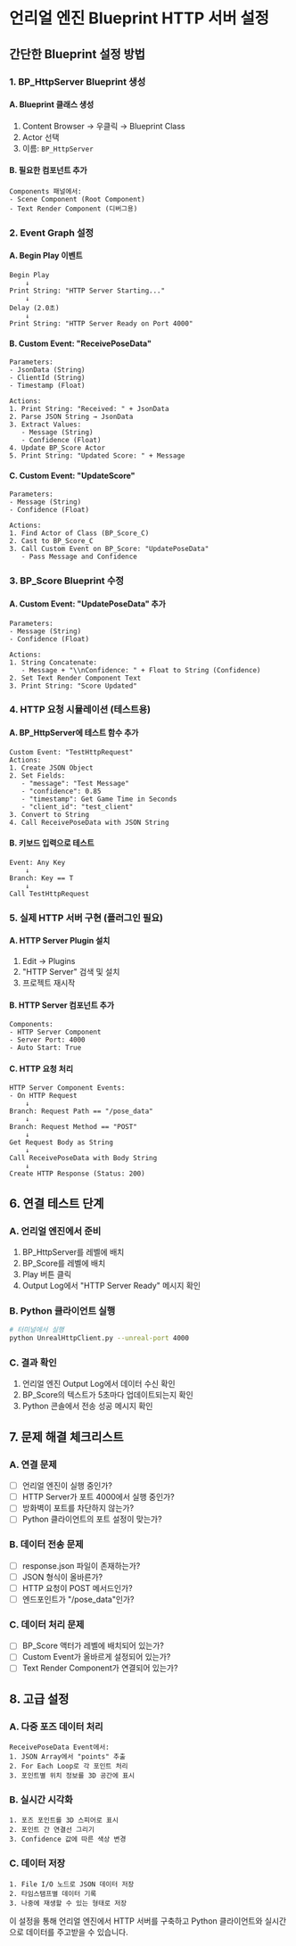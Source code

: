 # 언리얼 엔진 Blueprint HTTP 서버 설정

## 간단한 Blueprint 설정 방법

### 1. BP_HttpServer Blueprint 생성

#### A. Blueprint 클래스 생성
1. Content Browser → 우클릭 → Blueprint Class
2. Actor 선택
3. 이름: `BP_HttpServer`

#### B. 필요한 컴포넌트 추가
```
Components 패널에서:
- Scene Component (Root Component)
- Text Render Component (디버그용)
```

### 2. Event Graph 설정

#### A. Begin Play 이벤트
```
Begin Play
    ↓
Print String: "HTTP Server Starting..."
    ↓
Delay (2.0초)
    ↓
Print String: "HTTP Server Ready on Port 4000"
```

#### B. Custom Event: "ReceivePoseData"
```
Parameters:
- JsonData (String)
- ClientId (String)
- Timestamp (Float)

Actions:
1. Print String: "Received: " + JsonData
2. Parse JSON String → JsonData
3. Extract Values:
   - Message (String)
   - Confidence (Float)
4. Update BP_Score Actor
5. Print String: "Updated Score: " + Message
```

#### C. Custom Event: "UpdateScore"
```
Parameters:
- Message (String)
- Confidence (Float)

Actions:
1. Find Actor of Class (BP_Score_C)
2. Cast to BP_Score_C
3. Call Custom Event on BP_Score: "UpdatePoseData"
   - Pass Message and Confidence
```

### 3. BP_Score Blueprint 수정

#### A. Custom Event: "UpdatePoseData" 추가
```
Parameters:
- Message (String)
- Confidence (Float)

Actions:
1. String Concatenate:
   - Message + "\\nConfidence: " + Float to String (Confidence)
2. Set Text Render Component Text
3. Print String: "Score Updated"
```

### 4. HTTP 요청 시뮬레이션 (테스트용)

#### A. BP_HttpServer에 테스트 함수 추가
```
Custom Event: "TestHttpRequest"
Actions:
1. Create JSON Object
2. Set Fields:
   - "message": "Test Message"
   - "confidence": 0.85
   - "timestamp": Get Game Time in Seconds
   - "client_id": "test_client"
3. Convert to String
4. Call ReceivePoseData with JSON String
```

#### B. 키보드 입력으로 테스트
```
Event: Any Key
    ↓
Branch: Key == T
    ↓
Call TestHttpRequest
```

### 5. 실제 HTTP 서버 구현 (플러그인 필요)

#### A. HTTP Server Plugin 설치
1. Edit → Plugins
2. "HTTP Server" 검색 및 설치
3. 프로젝트 재시작

#### B. HTTP Server 컴포넌트 추가
```
Components:
- HTTP Server Component
- Server Port: 4000
- Auto Start: True
```

#### C. HTTP 요청 처리
```
HTTP Server Component Events:
- On HTTP Request
    ↓
Branch: Request Path == "/pose_data"
    ↓
Branch: Request Method == "POST"
    ↓
Get Request Body as String
    ↓
Call ReceivePoseData with Body String
    ↓
Create HTTP Response (Status: 200)
```

## 6. 연결 테스트 단계

### A. 언리얼 엔진에서 준비
1. BP_HttpServer를 레벨에 배치
2. BP_Score를 레벨에 배치
3. Play 버튼 클릭
4. Output Log에서 "HTTP Server Ready" 메시지 확인

### B. Python 클라이언트 실행
```bash
# 터미널에서 실행
python UnrealHttpClient.py --unreal-port 4000
```

### C. 결과 확인
1. 언리얼 엔진 Output Log에서 데이터 수신 확인
2. BP_Score의 텍스트가 5초마다 업데이트되는지 확인
3. Python 콘솔에서 전송 성공 메시지 확인

## 7. 문제 해결 체크리스트

### A. 연결 문제
- [ ] 언리얼 엔진이 실행 중인가?
- [ ] HTTP Server가 포트 4000에서 실행 중인가?
- [ ] 방화벽이 포트를 차단하지 않는가?
- [ ] Python 클라이언트의 포트 설정이 맞는가?

### B. 데이터 전송 문제
- [ ] response.json 파일이 존재하는가?
- [ ] JSON 형식이 올바른가?
- [ ] HTTP 요청이 POST 메서드인가?
- [ ] 엔드포인트가 "/pose_data"인가?

### C. 데이터 처리 문제
- [ ] BP_Score 액터가 레벨에 배치되어 있는가?
- [ ] Custom Event가 올바르게 설정되어 있는가?
- [ ] Text Render Component가 연결되어 있는가?

## 8. 고급 설정

### A. 다중 포즈 데이터 처리
```blueprint
ReceivePoseData Event에서:
1. JSON Array에서 "points" 추출
2. For Each Loop로 각 포인트 처리
3. 포인트별 위치 정보를 3D 공간에 표시
```

### B. 실시간 시각화
```blueprint
1. 포즈 포인트를 3D 스피어로 표시
2. 포인트 간 연결선 그리기
3. Confidence 값에 따른 색상 변경
```

### C. 데이터 저장
```blueprint
1. File I/O 노드로 JSON 데이터 저장
2. 타임스탬프별 데이터 기록
3. 나중에 재생할 수 있는 형태로 저장
```

이 설정을 통해 언리얼 엔진에서 HTTP 서버를 구축하고 Python 클라이언트와 실시간으로 데이터를 주고받을 수 있습니다.
